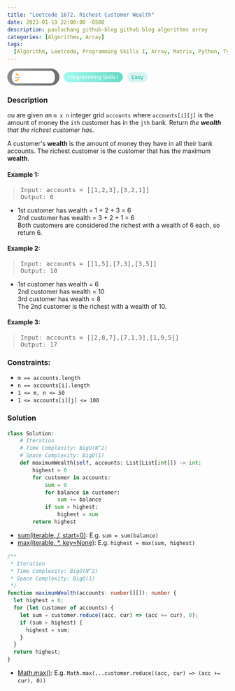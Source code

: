 ```yaml
---
title: "Leetcode 1672. Richest Customer Wealth"
date: 2023-01-19 22:00:00 -0500
description: paolochang github-blog github blog algorithms array
categories: [Algorithms, Array]
tags:
  [Algorithm, Leetcode, Programming Skills I, Array, Matrix, Python, TypeScript]
---
```


<style type='text/css'>
blockquote {
  margin-left: 14px;
}
img {
  left: 0 !important;
  transform: none !important;
  -webkit-transform: none !important;
}
[class*="summary"] {
  display: none;
}
[class*="header"] {
  display: flex;
  flex-direction: row;
  align-items: center;
  gap: 10px;
}
[class*="leet_logo"] {
  height: 29px;
  padding: 5px 10px;
  border-radius: 21px;
  background-color: #f7f7f7;
  background: linear-gradient(90deg, rgba(80,80,80,0.65) 0%, rgba(36,36,36,0.65) 100%);
}
[class*="leet_badge"] {
  color: #FFFFFF;
  font-size: 12px;
  padding: 4px 10px;
  border-radius: 21px;
  background: linear-gradient(90deg, rgba(115,247,234,0.65) 0%, rgba(20,198,163,0.65) 100%);
}
[class*="easy"] {
  color: #00B8A3;
  font-size: 12px;
  padding: 4px 10px;
  border-radius: 21px;
  background-color: rgba(0, 184, 163, 0.15);
}
[class*="medium"] {
  color: #FFC01E;
  font-size: 12px;
  padding: 4px 10px;
  border-radius: 21px;
  background-color: #FFC01E26;
}
</style>

<div class=summary>
  ou are given an `m x n` integer grid `accounts` where `accounts[i][j]` is the amount of money the `i​​​​​​​​​​​th​​​​` customer has in the `j​​​​​​​​​​​th​​​​` bank. Return the wealth that the richest customer has.
  
  A customer's wealth is the amount of money they have in all their bank accounts. The richest customer is the customer that has the maximum wealth.
</div>

<div id=header class=header>
  <img class=leet_logo src="/assets/img/leetcode_logo.png" />
  <span class=leet_badge>Programming Skills I</span>
  <span class=easy>Easy</span>
</div>

### Description

ou are given an `m x n` integer grid `accounts` where `accounts[i][j]` is the amount of money the `i​​​​​​​​​​​th​​​​` customer has in the `j​​​​​​​​​​​th​​​​` bank. Return _the **wealth** that the richest customer has_.

A customer's **wealth** is the amount of money they have in all their bank accounts. The richest customer is the customer that has the maximum **wealth**.

#### Example 1:

> <pre>
> Input: accounts = [[1,2,3],[3,2,1]]
> Output: 6
> </pre>

- 1st customer has wealth = 1 + 2 + 3 = 6<br/>
  2nd customer has wealth = 3 + 2 + 1 = 6<br/>
  Both customers are considered the richest with a wealth of 6 each, so return 6.

#### Example 2:

> <pre>
> Input: accounts = [[1,5],[7,3],[3,5]]
> Output: 10
> </pre>

- 1st customer has wealth = 6<br/>
  2nd customer has wealth = 10<br/>
  3rd customer has wealth = 8<br/>
  The 2nd customer is the richest with a wealth of 10.

#### Example 3:

> <pre>
> Input: accounts = [[2,8,7],[7,1,3],[1,9,5]]
> Output: 17
> </pre>

### Constraints:

- `m == accounts.length`
- `n == accounts[i].length`
- `1 <= m, n <= 50`
- `1 <= accounts[i][j] <= 100`

### Solution

```py
class Solution:
    # Iteration
    # Time Complexity: BigO(N^2)
    # Space Complexity: BigO(1)
    def maximumWealth(self, accounts: List[List[int]]) -> int:
        highest = 0
        for customer in accounts:
            sum = 0
            for balance in customer:
                sum += balance
            if sum > highest:
                highest = sum
        return highest
```

- [sum(iterable, /, start=0)](https://docs.python.org/3/library/functions.html#sum): E.g. `sum = sum(balance)`
- [max(iterable, \*, key=None)](https://docs.python.org/3/library/functions.html#max): E.g. `highest = max(sum, highest)`

```ts
/**
 * Iteration
 * Time Complexity: BigO(N^2)
 * Space Complexity: BigO(1)
 */
function maximumWealth(accounts: number[][]): number {
  let highest = 0;
  for (let customer of accounts) {
    let sum = customer.reduce((acc, cur) => (acc += cur), 0);
    if (sum > highest) {
      highest = sum;
    }
  }
  return highest;
}
```

- [Math.max()](https://developer.mozilla.org/en-US/docs/Web/JavaScript/Reference/Global_Objects/Math/max): E.g. `Math.max(...customer.reduce((acc, cur) => (acc += cur), 0))`

<script>
  const anchor = document.getElementById("header").querySelector("a");
  anchor.classList.remove("popup");
  anchor.style.cursor = "pointer";
  anchor.setAttribute("target", "_black");
  anchor.setAttribute("href", "https://leetcode.com/problems/richest-customer-wealth/");
</script>
